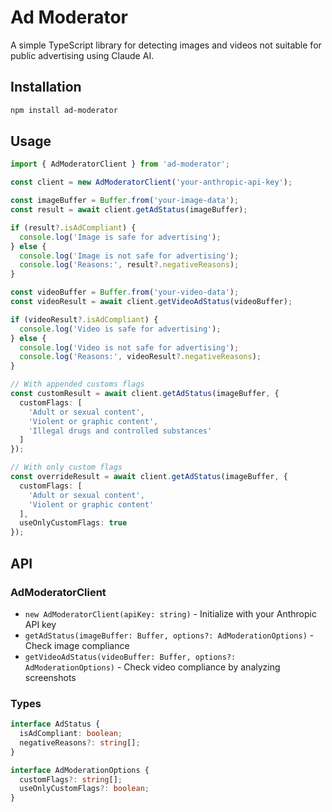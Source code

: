 # Ad Moderator

A simple TypeScript library for detecting images and videos not suitable for public advertising using Claude AI.

## Installation

```bash
npm install ad-moderator
```

## Usage

```typescript
import { AdModeratorClient } from 'ad-moderator';

const client = new AdModeratorClient('your-anthropic-api-key');

const imageBuffer = Buffer.from('your-image-data');
const result = await client.getAdStatus(imageBuffer);

if (result?.isAdCompliant) {
  console.log('Image is safe for advertising');
} else {
  console.log('Image is not safe for advertising');
  console.log('Reasons:', result?.negativeReasons);
}

const videoBuffer = Buffer.from('your-video-data');
const videoResult = await client.getVideoAdStatus(videoBuffer);

if (videoResult?.isAdCompliant) {
  console.log('Video is safe for advertising');
} else {
  console.log('Video is not safe for advertising');
  console.log('Reasons:', videoResult?.negativeReasons);
}
```

```typescript
// With appended customs flags
const customResult = await client.getAdStatus(imageBuffer, {
  customFlags: [
    'Adult or sexual content',
    'Violent or graphic content',
    'Illegal drugs and controlled substances'
  ]
});

// With only custom flags
const overrideResult = await client.getAdStatus(imageBuffer, {
  customFlags: [
    'Adult or sexual content',
    'Violent or graphic content'
  ],
  useOnlyCustomFlags: true
});
```

## API

### AdModeratorClient

- `new AdModeratorClient(apiKey: string)` - Initialize with your Anthropic API key
- `getAdStatus(imageBuffer: Buffer, options?: AdModerationOptions)` - Check image compliance
- `getVideoAdStatus(videoBuffer: Buffer, options?: AdModerationOptions)` - Check video compliance by analyzing screenshots

### Types

```typescript
interface AdStatus {
  isAdCompliant: boolean;
  negativeReasons?: string[];
}

interface AdModerationOptions {
  customFlags?: string[];
  useOnlyCustomFlags?: boolean;
}
```